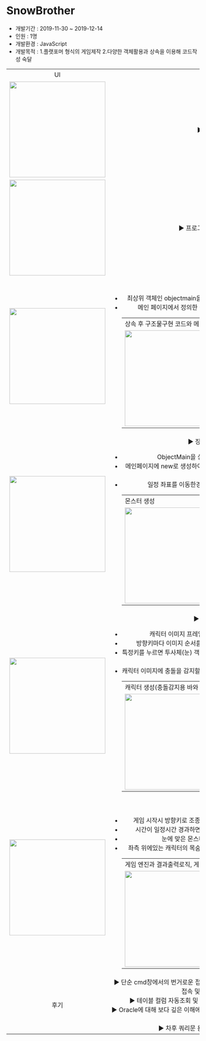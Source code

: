 <h1>SnowBrother</h1>
<ul>
  <li>개발기간 : 2019-11-30 ~ 2019-12-14</li>
  <li>인원 : 1명</li>
  <li>개발환경 : JavaScript</li>
  <li>개발목적 : 1.플랫포머 형식의 게임제작 2.다양한 객체활용과 상속을 이용해 코드작성 숙달</li>
</ul>

<table style="text-align:center;">
  <tr>
    <td>UI</td>
    <td>상세 설명</td>
  </tr>
  <tr>
    <td>
    <img src="https://user-images.githubusercontent.com/47166170/58056914-de3afb00-7b9d-11e9-928d-7f82f8745a8d.PNG" width="250px"/>
    </td>
    <td>
      ▶ 프로그램 구조<br>
    </td>
  </tr>
  <tr>
    <td>
    <img src="https://user-images.githubusercontent.com/47166170/58056954-06c2f500-7b9e-11e9-94a7-d2483d8de2c3.PNG" width="250px"/>
    </td>
    <td>
      ▶ 프로그램 최초 실행 메인화면<br>
    </td>
  <tr>
    <td>
    <img src="https://user-images.githubusercontent.com/47166170/58057025-60c3ba80-7b9e-11e9-87f7-47567cb95c44.PNG" width="250px"/>
    </td>
    <td>
      ▶ 구조물 구현<br>
      <ul>
        <li>최상위 객체인 objectmain을 상속받은 후 각 구조물마다 클래스를 생성한다.</li>
        <li>메인 페이지에서 정의한 클래스를 new로 생성해서 맵에 배치시킨다.</li>
        <table>
          <tr>
            <td colspan="2">상속 후 구조물구현 코드와 메인에서의 구현</td>
          </tr>
          <tr>
            <td>
            <img src="https://user-images.githubusercontent.com/47166170/58057142-cca62300-7b9e-11e9-8863-96f0c62fa39e.PNG" width="250px"/> 
            </td>
            <td>
              <img src="https://user-images.githubusercontent.com/47166170/58057143-cca62300-7b9e-11e9-905b-702bbffadc66.PNG" width="250px"/>
            </td>
          </tr>
        </table>
      </ul>
    </td>
  </tr>
  <tr>
    <td>
    <img src="https://user-images.githubusercontent.com/47166170/58057354-88675280-7b9f-11e9-8b23-8651bed1e7e4.PNG" width="250px"/>
    </td>
    <td>
      ▶ 장애물과 몬스터 구현<br>
      <ul>
        <li>ObjectMain을 상속받은 채로 각각 클래스를 만든다.</li>
        <li>메인페이지에 new로 생성하여 objectmanager의 배열에 객체 요소로 등록한다.</li>
        <li>일정 좌표를 이동한경우 반대로 이동하도록 함수를 설정한다.</li>
        <table>
          <tr>
            <td colspan="1">몬스터 생성</td>
          </tr>
          <tr>
            <td>
              <img src="https://user-images.githubusercontent.com/47166170/58057436-d1b7a200-7b9f-11e9-9f68-4329f6a3c6ad.PNG" width="250px"/>
            </td>
          </tr>
        </table>
      </ul>
    </td>
  </tr>
  <tr>
    <td>
    <img src="https://user-images.githubusercontent.com/47166170/58057355-88ffe900-7b9f-11e9-8996-ab149f949206.PNG" width="250px"/>
    </td>
    <td>
      ▶ 메인 캐릭터 구현<br>
      <ul>
        <li>캐릭터 이미지 프레임을 위해 여러 개의 이미지를 등록한다.</li>
        <li>방향키마다 이미지 순서를 순환시켜 자연스러운 이동이 가능하게한다.</li>
        <li>특정키를 누르면 투사체(눈) 객체를 생성하여 매개변수로 넣은 x의 속도만큼 이동하도록 구현한다.</li>
        <li>캐릭터 이미지에 충돌을 감지할 수 있는 바를 만들어 충돌감지를 할 수 있게 한다..</li>
        <table>
          <tr>
            <td colspan="2">캐릭터 생성(충돌감지용 바와 애니메이션 처리)</td>
          </tr>
          <tr>
            <td>
              <img src="https://user-images.githubusercontent.com/47166170/58057664-a8e3dc80-7ba0-11e9-8880-48736393816c.PNG" width="250px"/>
            </td>
             <td>
              <img src="https://user-images.githubusercontent.com/47166170/58057665-a8e3dc80-7ba0-11e9-9ca9-8959f8cedea0.PNG" width="250px"/>
            </td>
          </tr>
        </table>
      </ul>
    </td>
  </tr>
  <tr>
    <td>
    <img src="https://user-images.githubusercontent.com/47166170/58058104-8fdc2b00-7ba2-11e9-97f6-8edaea56f184.PNG" width="250px"/>
    </td>
    <td>
      ▶ 게임 진행<br>
      <ul>
        <li>게임 시작시 방향키로 조종하며 z키로 미사일, x키로 점프하며 진행한다.</li>
        <li>시간이 일정시간 경과하면 장애물의 속도가 단계적으로 일정비율 상승.</li>
        <li>눈에 맞은 몬스터는 일정시간 후에 다시 나타난다.</li>
        <li>좌측 위에있는 캐릭터의 목숨이 다 깎이면 게임이 종료되며 점수가 집계된다.</li>
        <table>
          <tr>
            <td colspan="2">게임 엔진과 결과출력로직, 게임 종료시 화면</td>
          </tr>
          <tr>
            <td>
              <img src="https://user-images.githubusercontent.com/47166170/58057933-e7c66200-7ba1-11e9-8552-b97adfe71705.PNG" width="250px"/>
            </td>
             <td>
              <img src="https://user-images.githubusercontent.com/47166170/58057860-9d44e580-7ba1-11e9-81cf-122e3232a4fe.PNG" width="250px"/>
            </td>
          </tr>
        </table>
      </ul>
    </td>
  </tr>
  <tr>
    <td>
    후기
    </td>
    <td>
      ▶ 단순 cmd창에서의 번거로운 접속 및 테이블 조회과정을 생략하고 오라클에 자동 접속 및 계정확인이 가능하다.<br>
      ▶ 테이블 컬럼 자동조회 및 CRUD의 반영결과를 즉시 확인 할 수 있다.<br>
      ▶ Oracle에 대해 보다 깊은 이해에 도움이 됐고, DB쿼리 관련공부에 집중 할 수 있는 프로젝트였다.<br>
      ▶ 차후 쿼리문 용어 입력시 자동완성 기능 추가.<br>
    </td>
  </tr>
</table>
